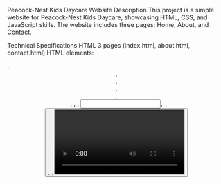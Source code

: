 Peacock-Nest Kids Daycare Website
Description
This project is a simple website for Peacock-Nest Kids Daycare, showcasing HTML, CSS, and JavaScript skills. The website includes three pages: Home, About, and Contact.

Technical Specifications
HTML
3 pages (index.html, about.html, contact.html)
HTML elements: <div>, <header>, <nav>, <section>, <article>, <footer>, <table>, <form>, <input>, <button>, <img>, <video>, <ul>, <li>, <a>
Uses HTML tables in about.html
Implements two forms: contact form and newsletter signup form
Dropdown menu in the navigation bar
Uses Google Web Fonts
Different types of content: text, images, videos, and GIFs
Regex validation for email fields
CSS
Styles are included in styles/style.css
Uses inline, internal, and external CSS
CSS selectors: element, class, ID, attribute, pseudo-class
Complementary color scheme
JavaScript
External JavaScript files
scripts/javaScriptFile.js for general scripts and dropdown menu creation
Uses Regex for form validation
Uses variables, if statements, loops, collections, functions/callbacks, events
Hosting
The project is hosted on GitHub. You can view the website here.

License
This project is not licensed.# Peacock-Nest-Daycare.github.io
